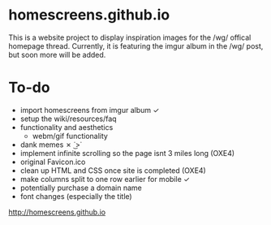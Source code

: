 # homescreens.github.io
This is a website project to display inspiration images for the /wg/ offical homepage thread.
Currently, it is featuring the imgur album in the /wg/ post, but soon more will be added.

# To-do
 - import homescreens from imgur album ✓
 - setup the wiki/resources/faq
 - functionality and aesthetics
   - webm/gif functionality
 - dank memes ✗  ˙͜>˙ 
 - implement infinite scrolling so the page isnt 3 miles long (OXE4)
 - original Favicon.ico
 - clean up HTML and CSS once site is completed (OXE4)
 - make columns split to one row earlier for mobile ✓
 - potentially purchase a domain name
 - font changes (especially the title)

http://homescreens.github.io
